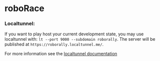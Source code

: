 # roboRace



### Localtunnel: 
If you want to play host your current development state, you may use localtunnel with: `lt --port 9000 --subdomain roborally`.
The server will be published at `https://roborally.localtunnel.me/`. 

For more information see the [localtunnel documentation](https://github.com/localtunnel/localtunnel)